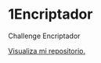 # 1Encriptador
Challenge Encriptador

<a href="https://joseareyesc.github.io/1Encriptador/"> Visualiza mi repositorio. </a>
